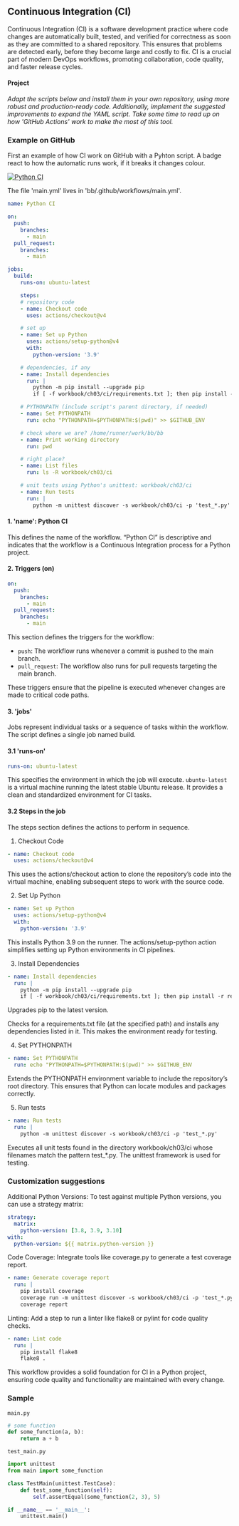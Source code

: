 
## Continuous Integration (CI)

Continuous Integration (CI) is a software development practice where code changes are
automatically built, tested, and verified for correctness as soon as they are committed
to a shared repository. This ensures that problems are detected early, before they become
large and costly to fix. CI is a crucial part of modern DevOps workflows, promoting
collaboration, code quality, and faster release cycles.

#### Project

*Adapt the scripts below and install them in your own repository, using more robust and
production-ready code. Additionally, implement the suggested improvements to expand the
YAML script. Take some time to read up on how 'GitHub Actions' work to make the most of
this tool.*

### Example on GitHub

First an example of how CI work on GitHub with a Pyhton script.
A badge react to how the automatic runs work, if it breaks it changes colour.

[![Python CI](https://github.com/Feyerabend/bb/actions/workflows/main.yml/badge.svg)](https://github.com/Feyerabend/bb/actions/workflows/main.yml)

The file 'main.yml' lives in 'bb/.github/workflows/main.yml'.

```yml
name: Python CI

on:
  push:
    branches:
      - main
  pull_request:
    branches:
      - main

jobs:
  build:
    runs-on: ubuntu-latest

    steps:
    # repository code
    - name: Checkout code
      uses: actions/checkout@v4

    # set up
    - name: Set up Python
      uses: actions/setup-python@v4
      with:
        python-version: '3.9'

    # dependencies, if any
    - name: Install dependencies
      run: |
        python -m pip install --upgrade pip
        if [ -f workbook/ch03/ci/requirements.txt ]; then pip install -r requirements.txt; fi

    # PYTHONPATH (include script's parent directory, if needed)
    - name: Set PYTHONPATH
      run: echo "PYTHONPATH=$PYTHONPATH:$(pwd)" >> $GITHUB_ENV

    # check where we are? /home/runner/work/bb/bb
    - name: Print working directory
      run: pwd

    # right place?
    - name: List files
      run: ls -R workbook/ch03/ci

    # unit tests using Python's unittest: workbook/ch03/ci
    - name: Run tests
      run: |
        python -m unittest discover -s workbook/ch03/ci -p 'test_*.py'
```


#### 1. 'name': Python CI

This defines the name of the workflow. “Python CI” is descriptive
and indicates that the workflow is a Continuous Integration process
for a Python project.


#### 2. Triggers (on)

```yml
on:
  push:
    branches:
      - main
  pull_request:
    branches:
      - main
```

This section defines the triggers for the workflow:
- `push`: The workflow runs whenever a commit is pushed to the main branch.
- `pull_request`: The workflow also runs for pull requests targeting the main branch.

These triggers ensure that the pipeline is executed whenever
changes are made to critical code paths.


#### 3. 'jobs'

Jobs represent individual tasks or a sequence of tasks within the
workflow. The script defines a single job named build.


#### 3.1 'runs-on'

```yml
runs-on: ubuntu-latest
```

This specifies the environment in which the job will execute.
`ubuntu-latest` is a virtual machine running the latest stable
Ubuntu release. It provides a clean and standardized environment
for CI tasks.


#### 3.2 Steps in the job

The steps section defines the actions to perform in sequence.

1.	Checkout Code
```yml
- name: Checkout code
  uses: actions/checkout@v4
```

This uses the actions/checkout action to clone the repository’s code
into the virtual machine, enabling subsequent steps to work with the
source code.

2.	Set Up Python

```yml
- name: Set up Python
  uses: actions/setup-python@v4
  with:
    python-version: '3.9'
```
This installs Python 3.9 on the runner. The actions/setup-python
action simplifies setting up Python environments in CI pipelines.

3.	Install Dependencies

```yml
- name: Install dependencies
  run: |
    python -m pip install --upgrade pip
    if [ -f workbook/ch03/ci/requirements.txt ]; then pip install -r requirements.txt; fi
```

Upgrades pip to the latest version.

Checks for a requirements.txt file (at the specified path) and
installs any dependencies listed in it. This makes the environment
ready for testing.

4. Set PYTHONPATH

```yml
- name: Set PYTHONPATH
  run: echo "PYTHONPATH=$PYTHONPATH:$(pwd)" >> $GITHUB_ENV
```
Extends the PYTHONPATH environment variable to include the repository’s
root directory. This ensures that Python can locate modules and packages
correctly.

5. Run tests

```yml
- name: Run tests
  run: |
    python -m unittest discover -s workbook/ch03/ci -p 'test_*.py'
```

Executes all unit tests found in the directory workbook/ch03/ci whose
filenames match the pattern test_*.py. The unittest framework is used
for testing.


### Customization suggestions

Additional Python Versions: To test against multiple Python versions,
you can use a strategy matrix:

```yml
strategy:
  matrix:
    python-version: [3.8, 3.9, 3.10]
with:
  python-version: ${{ matrix.python-version }}
```

Code Coverage: Integrate tools like coverage.py to generate a test
coverage report.

```yml
- name: Generate coverage report
  run: |
    pip install coverage
    coverage run -m unittest discover -s workbook/ch03/ci -p 'test_*.py'
    coverage report
```

Linting: Add a step to run a linter like flake8 or pylint for code
quality checks.

```yml
- name: Lint code
  run: |
    pip install flake8
    flake8 .
```

This workflow provides a solid foundation for CI in a Python project,
ensuring code quality and functionality are maintained with every change.


### Sample

`main.py`

```python
# some function
def some_function(a, b):
    return a + b
```

`test_main.py`

```python
import unittest
from main import some_function

class TestMain(unittest.TestCase):
    def test_some_function(self):
        self.assertEqual(some_function(2, 3), 5)

if __name__ == '__main__':
    unittest.main()
```
